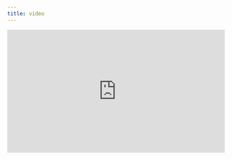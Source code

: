 ```yaml
---
title: video
---
```


<div style="padding:56.25% 0 0 0;position:relative;"><iframe src="https://player.vimeo.com/video/399218635?byline=0&portrait=0" style="position:absolute;top:0;left:0;width:100%;height:100%;" frameborder="0" allow="autoplay; fullscreen" allowfullscreen></iframe></div><script src="https://player.vimeo.com/api/player.js"></script>
